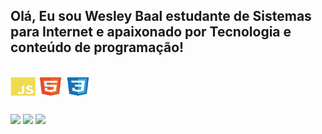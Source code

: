 ## Olá, Eu sou Wesley Baal estudante de Sistemas para Internet e apaixonado por Tecnologia e conteúdo de programação!



<div style="display: inline_block"><br>
  <img align="center" alt="Js" height="30" width="40" src="https://raw.githubusercontent.com/devicons/devicon/master/icons/javascript/javascript-plain.svg">
  <img align="center" alt="HTML" height="30" width="40" src="https://raw.githubusercontent.com/devicons/devicon/master/icons/html5/html5-original.svg">
  <img align="center" alt="CSS" height="30" width="40" src="https://raw.githubusercontent.com/devicons/devicon/master/icons/css3/css3-original.svg">

   

    
  
</div>
  
  ##
 
<div> 
  

  <a href="https://https://www.instagram.com/wesleybaal/" target="_blank"><img src="https://img.shields.io/badge/-Instagram-%23E4405F?style=for-the-badge&logo=instagram&logoColor=white" target="_blank"></a>
 	<a href = "https://api.whatsapp.com/send?phone=55997102742"><img src="https://img.shields.io/badge/WhatsApp-25D366?style=for-the-badge&logo=whatsapp&logoColor=white
" target="_blank"></a>
 <a href="https://www.linkedin.com/in/wesley-baal-6a1b75196/" target="_blank"><img src="https://img.shields.io/badge/-LinkedIn-%230077B5?style=for-the-badge&logo=linkedin&logoColor=white" target="_blank"></a> 

 


  
</div>
